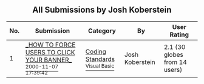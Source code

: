 ﻿<div align="center">

## All Submissions by Josh Koberstein

</div>

No.  | Submission | Category | By   | User Rating
---- | ---------- | -------- | ---- | -----------
1 | [\_HOW TO FORCE USERS TO CLICK YOUR BANNER\_<br /><sup>2000-11-07 17:39:42</sup>](https://github.com/Planet-Source-Code/josh-koberstein-how-to-force-users-to-click-your-banner__1-12622) | [Coding Standards<br /><sup>Visual Basic</sup>](../ByCategory/coding-standards__1-43.md) | Josh Koberstein | 2.1 (30 globes from 14 users)
